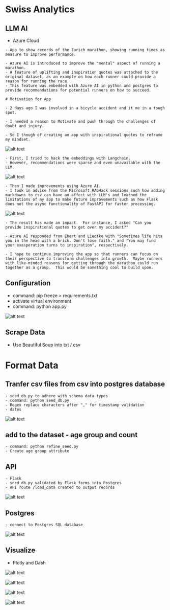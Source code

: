 # Swiss Analytics

## LLM AI
- Azure Cloud

```
- App to show records of the Zurich marathon, showing running times as measure to improve performance.

- Azure AI is introduced to improve the "mental" aspect of running a marathon.
- A feature of uplifting and inspiration quotes was attached to the original dataset, as an example on how each runner could provide a reason for running the race.
- This feature was embedded with Azure AI in python and postgres to provide recommendations for potential runners on how to succeed.

# Motivation for App

- 2 days ago I was involved in a bicycle accident and it me in a tough spot.

- I needed a reason to Motivate and push through the challenges of doubt and injury.

- So I though of creating an app with inspirational quotes to reframe my mindset.
```

![alt text](./kam/static/assets/images/first_attempt.jpg)

```
- First, I tried to hack the embeddings with Langchain.
- However, recommendations were sparse and even unavailable with the LLM.
```

![alt text](./kam/static/assets/images/recommend_azure.jpg)

```
- Then I made improvements using Azure AI.
- I took in advice from the Microsoft RAGHack sessions such how adding markdowns to csv can have an affect with LLM's and learned the limitations of my app to make future improvements such as how Flask does not the async functionality of FastAPI for faster processing.

```

![alt text](./kam/static/assets/images/azure_acc.jpg)

```
- The result has made an impact.  For instance, I asked "Can you provide inspirational quotes to get over my accident?"

- Azure AI responded from Ebert and Liedtke with "Sometimes life hits you in the head with a brick. Don't lose faith." and "You may find your exasperation turns to inspiration", respectively.

- I hope to continue improving the app so that runners can focus on their perspective to transform challenges into growth.  Maybe runners with like-minded reasons for getting through the marathon could run together as a group.  This would be something cool to build upon.
```


## Configuration
- command: pip freeze > requirements.txt
- activate virtual environment
- command: python app.py

![alt text](./kam/static/assets/images/python_app.jpg)

## Scrape Data
- Use Beautiful Soup into txt / csv


# Format Data

## Tranfer csv files from csv into postgres database
```
- seed_db.py to adhere with schema data types
- command: python seed_db.py
- Regex replace characters after "," for timestamp validation
- dates
```

![alt text](./kam/static/assets/images/code_seed.jpg)


## add to the dataset - age group and count
```
- command: python refine_seed.py
- Create age group attribute
```

## API
```
- Flask
- seed_db.py validated by Flask forms into Postgres
- API route /load_data created to output records
```

![alt text](./kam/static/assets/images/api_route.jpg)

## Postgres
```
- connect to Postgres SQL database
```

![alt text](./kam/static/assets/images/psql_records.jpg)


## Visualize
- Plotly and Dash

![alt text](./kam/static/assets/images/cover_page.jpg)

![alt text](./kam/static/assets/images/dash_touch_image.jpg)

![alt text](./kam/static/assets/images/dash_filter_image.jpg)

![alt text](./kam/static/assets/images/simple_graph_image.jpg)



